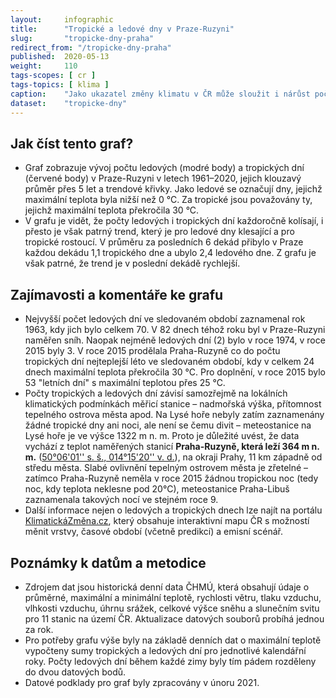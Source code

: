 ```yaml
---
layout:     infographic
title:      "Tropické a ledové dny v Praze-Ruzyni"
slug:       "tropicke-dny-praha"
redirect_from: "/tropicke-dny-praha"
published:  2020-05-13
weight:     110
tags-scopes: [ cr ]
tags-topics: [ klima ]
caption:    "Jako ukazatel změny klimatu v ČR může sloužit i nárůst počtu tropických a pokles počtu ledových dní. Zatímco dříve bylo v Praze mnohem více dní s teplotou pod 0 °C než s teplotou nad 30 °C, v posledních letech jsou tyto počty srovnatelné."
dataset:    "tropicke-dny"
---
```


## Jak číst tento graf?

* Graf zobrazuje vývoj počtu ledových (modré body) a tropických dní (červené body) v Praze-Ruzyni v letech 1961–2020, jejich klouzavý průměr přes 5 let a trendové křivky. Jako ledové se označují dny, jejichž maximální teplota byla nižší než 0 °C. Za tropické jsou považovány ty, jejichž maximální teplota překročila 30 °C.
* V grafu je vidět, že počty ledových i tropických dní každoročně kolísají, i přesto je však patrný trend, který je pro ledové dny klesající a pro tropické rostoucí. V průměru za posledních 6 dekád přibylo v Praze každou dekádu 1,1 tropického dne a ubylo 2,4 ledového dne. Z grafu je však patrné, že trend je v poslední dekádě rychlejší.

## Zajímavosti a komentáře ke grafu

* Nejvyšší počet ledových dní ve sledovaném období zaznamenal rok 1963, kdy jich bylo celkem 70. V 82 dnech téhož roku byl v Praze-Ruzyni naměřen sníh. Naopak nejméně ledových dní (2) bylo v roce 1974, v roce 2015 byly 3. V roce 2015 prodělala Praha-Ruzyně co do počtu tropických dní nejteplejší léto ve sledovaném období, kdy v celkem 24 dnech maximální teplota překročila 30 °C. Pro doplnění, v roce 2015 bylo 53 "letních dní" s maximální teplotou přes 25 °C.
* Počty tropických a ledových dní závisí samozřejmě na lokálních klimatických podmínkách měřicí stanice – nadmořská výška, přítomnost tepelného ostrova města apod. Na Lysé hoře nebyly zatím zaznamenány žádné tropické dny ani noci, ale není se čemu divit – meteostanice na Lysé hoře je ve výšce 1322 m n. m. Proto je důležité uvést, že data vychází z teplot naměřených stanicí **Praha-Ruzyně, která leží 364 m n. m.** ([50°06'01'' s. š., 014°15'20'' v. d.](https://mapy.cz/s/kesacojuma)), na okraji Prahy, 11 km západně od středu města. Slabé ovlivnění tepelným ostrovem města je zřetelné – zatímco Praha-Ruzyně neměla v roce 2015 žádnou tropickou noc (tedy noc, kdy teplota neklesne pod 20°C), meteostanice Praha-Libuš zaznamenala takových nocí ve stejném roce 9.
* Další informace nejen o ledových a tropických dnech lze najít na portálu [KlimatickáZměna.cz](https://www.klimatickazmena.cz/cs/), který obsahuje interaktivní mapu ČR s možností měnit vrstvy, časové období (včetně predikcí) a emisní scénář.

## Poznámky k datům a metodice

* Zdrojem dat jsou historická denní data <glossary id="chmu">ČHMÚ</glossary>, která obsahují údaje o průměrné, maximální a minimální teplotě, rychlosti větru, tlaku vzduchu, vlhkosti vzduchu, úhrnu srážek, celkové výšce sněhu a slunečním svitu pro 11 stanic na území ČR. Aktualizace datových souborů probíhá jednou za rok.
* Pro potřeby grafu výše byly na základě denních dat o maximální teplotě vypočteny sumy tropických a ledových dní pro jednotlivé kalendářní roky. Počty ledových dní během každé zimy byly tím pádem rozděleny do dvou datových bodů.
* Datové podklady pro graf byly zpracovány v únoru 2021.
